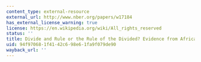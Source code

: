 ```yaml
---
content_type: external-resource
external_url: http://www.nber.org/papers/w17184
has_external_license_warning: true
license: https://en.wikipedia.org/wiki/All_rights_reserved
status: ''
title: Divide and Rule or the Rule of the Divided? Evidence from Africa." (PDF)
uid: 94f97068-1f41-42c6-98e6-1fa9f079de90
wayback_url: ''
---
```

